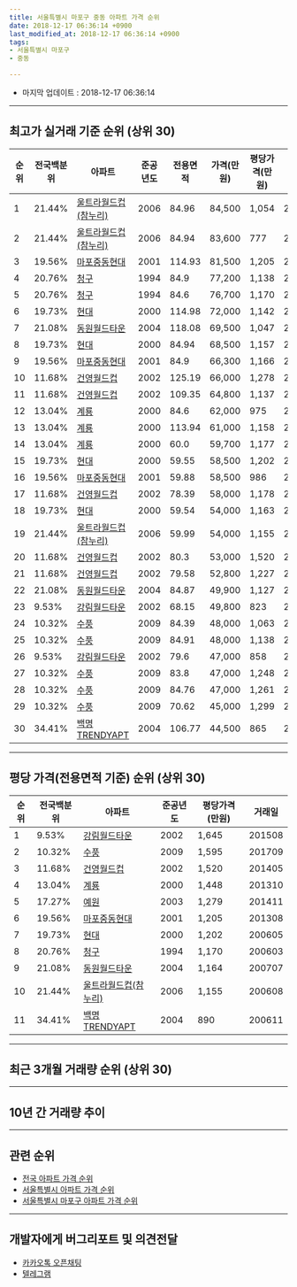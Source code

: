 ```yaml
---
title: 서울특별시 마포구 중동 아파트 가격 순위
date: 2018-12-17 06:36:14 +0900
last_modified_at: 2018-12-17 06:36:14 +0900
tags:
- 서울특별시 마포구
- 중동

---
```


* 마지막 업데이트 : 2018-12-17 06:36:14

---

## 최고가 실거래 기준 순위 (상위 30)


|순위|전국백분위|아파트|준공년도|전용면적|가격(만원)|평당가격(만원)|거래일|
|---|---|---|---|---|---|---|---|
|1|21.44%|[울트라월드컵(참누리)](https://search.naver.com/search.naver?query=%EC%84%9C%EC%9A%B8%ED%8A%B9%EB%B3%84%EC%8B%9C+%EB%A7%88%ED%8F%AC%EA%B5%AC+%EC%A4%91%EB%8F%99+%EC%9A%B8%ED%8A%B8%EB%9D%BC%EC%9B%94%EB%93%9C%EC%BB%B5%28%EC%B0%B8%EB%88%84%EB%A6%AC%29)|2006|84.96|84,500|1,054|200608|
|2|21.44%|[울트라월드컵(참누리)](https://search.naver.com/search.naver?query=%EC%84%9C%EC%9A%B8%ED%8A%B9%EB%B3%84%EC%8B%9C+%EB%A7%88%ED%8F%AC%EA%B5%AC+%EC%A4%91%EB%8F%99+%EC%9A%B8%ED%8A%B8%EB%9D%BC%EC%9B%94%EB%93%9C%EC%BB%B5%28%EC%B0%B8%EB%88%84%EB%A6%AC%29)|2006|84.94|83,600|777|200707|
|3|19.56%|[마포중동현대](https://search.naver.com/search.naver?query=%EC%84%9C%EC%9A%B8%ED%8A%B9%EB%B3%84%EC%8B%9C+%EB%A7%88%ED%8F%AC%EA%B5%AC+%EC%A4%91%EB%8F%99+%EB%A7%88%ED%8F%AC%EC%A4%91%EB%8F%99%ED%98%84%EB%8C%80)|2001|114.93|81,500|1,205|201308|
|4|20.76%|[청구](https://search.naver.com/search.naver?query=%EC%84%9C%EC%9A%B8%ED%8A%B9%EB%B3%84%EC%8B%9C+%EB%A7%88%ED%8F%AC%EA%B5%AC+%EC%A4%91%EB%8F%99+%EC%B2%AD%EA%B5%AC)|1994|84.9|77,200|1,138|200608|
|5|20.76%|[청구](https://search.naver.com/search.naver?query=%EC%84%9C%EC%9A%B8%ED%8A%B9%EB%B3%84%EC%8B%9C+%EB%A7%88%ED%8F%AC%EA%B5%AC+%EC%A4%91%EB%8F%99+%EC%B2%AD%EA%B5%AC)|1994|84.6|76,700|1,170|200603|
|6|19.73%|[현대](https://search.naver.com/search.naver?query=%EC%84%9C%EC%9A%B8%ED%8A%B9%EB%B3%84%EC%8B%9C+%EB%A7%88%ED%8F%AC%EA%B5%AC+%EC%A4%91%EB%8F%99+%ED%98%84%EB%8C%80)|2000|114.98|72,000|1,142|201407|
|7|21.08%|[동원월드타운](https://search.naver.com/search.naver?query=%EC%84%9C%EC%9A%B8%ED%8A%B9%EB%B3%84%EC%8B%9C+%EB%A7%88%ED%8F%AC%EA%B5%AC+%EC%A4%91%EB%8F%99+%EB%8F%99%EC%9B%90%EC%9B%94%EB%93%9C%ED%83%80%EC%9A%B4)|2004|118.08|69,500|1,047|200610|
|8|19.73%|[현대](https://search.naver.com/search.naver?query=%EC%84%9C%EC%9A%B8%ED%8A%B9%EB%B3%84%EC%8B%9C+%EB%A7%88%ED%8F%AC%EA%B5%AC+%EC%A4%91%EB%8F%99+%ED%98%84%EB%8C%80)|2000|84.94|68,500|1,157|200601|
|9|19.56%|[마포중동현대](https://search.naver.com/search.naver?query=%EC%84%9C%EC%9A%B8%ED%8A%B9%EB%B3%84%EC%8B%9C+%EB%A7%88%ED%8F%AC%EA%B5%AC+%EC%A4%91%EB%8F%99+%EB%A7%88%ED%8F%AC%EC%A4%91%EB%8F%99%ED%98%84%EB%8C%80)|2001|84.9|66,300|1,166|200603|
|10|11.68%|[건영월드컵](https://search.naver.com/search.naver?query=%EC%84%9C%EC%9A%B8%ED%8A%B9%EB%B3%84%EC%8B%9C+%EB%A7%88%ED%8F%AC%EA%B5%AC+%EC%A4%91%EB%8F%99+%EA%B1%B4%EC%98%81%EC%9B%94%EB%93%9C%EC%BB%B5)|2002|125.19|66,000|1,278|201212|
|11|11.68%|[건영월드컵](https://search.naver.com/search.naver?query=%EC%84%9C%EC%9A%B8%ED%8A%B9%EB%B3%84%EC%8B%9C+%EB%A7%88%ED%8F%AC%EA%B5%AC+%EC%A4%91%EB%8F%99+%EA%B1%B4%EC%98%81%EC%9B%94%EB%93%9C%EC%BB%B5)|2002|109.35|64,800|1,137|200602|
|12|13.04%|[계룡](https://search.naver.com/search.naver?query=%EC%84%9C%EC%9A%B8%ED%8A%B9%EB%B3%84%EC%8B%9C+%EB%A7%88%ED%8F%AC%EA%B5%AC+%EC%A4%91%EB%8F%99+%EA%B3%84%EB%A3%A1)|2000|84.6|62,000|975|200602|
|13|13.04%|[계룡](https://search.naver.com/search.naver?query=%EC%84%9C%EC%9A%B8%ED%8A%B9%EB%B3%84%EC%8B%9C+%EB%A7%88%ED%8F%AC%EA%B5%AC+%EC%A4%91%EB%8F%99+%EA%B3%84%EB%A3%A1)|2000|113.94|61,000|1,158|201308|
|14|13.04%|[계룡](https://search.naver.com/search.naver?query=%EC%84%9C%EC%9A%B8%ED%8A%B9%EB%B3%84%EC%8B%9C+%EB%A7%88%ED%8F%AC%EA%B5%AC+%EC%A4%91%EB%8F%99+%EA%B3%84%EB%A3%A1)|2000|60.0|59,700|1,177|200609|
|15|19.73%|[현대](https://search.naver.com/search.naver?query=%EC%84%9C%EC%9A%B8%ED%8A%B9%EB%B3%84%EC%8B%9C+%EB%A7%88%ED%8F%AC%EA%B5%AC+%EC%A4%91%EB%8F%99+%ED%98%84%EB%8C%80)|2000|59.55|58,500|1,202|200605|
|16|19.56%|[마포중동현대](https://search.naver.com/search.naver?query=%EC%84%9C%EC%9A%B8%ED%8A%B9%EB%B3%84%EC%8B%9C+%EB%A7%88%ED%8F%AC%EA%B5%AC+%EC%A4%91%EB%8F%99+%EB%A7%88%ED%8F%AC%EC%A4%91%EB%8F%99%ED%98%84%EB%8C%80)|2001|59.88|58,500|986|200605|
|17|11.68%|[건영월드컵](https://search.naver.com/search.naver?query=%EC%84%9C%EC%9A%B8%ED%8A%B9%EB%B3%84%EC%8B%9C+%EB%A7%88%ED%8F%AC%EA%B5%AC+%EC%A4%91%EB%8F%99+%EA%B1%B4%EC%98%81%EC%9B%94%EB%93%9C%EC%BB%B5)|2002|78.39|58,000|1,178|200609|
|18|19.73%|[현대](https://search.naver.com/search.naver?query=%EC%84%9C%EC%9A%B8%ED%8A%B9%EB%B3%84%EC%8B%9C+%EB%A7%88%ED%8F%AC%EA%B5%AC+%EC%A4%91%EB%8F%99+%ED%98%84%EB%8C%80)|2000|59.54|54,000|1,163|200610|
|19|21.44%|[울트라월드컵(참누리)](https://search.naver.com/search.naver?query=%EC%84%9C%EC%9A%B8%ED%8A%B9%EB%B3%84%EC%8B%9C+%EB%A7%88%ED%8F%AC%EA%B5%AC+%EC%A4%91%EB%8F%99+%EC%9A%B8%ED%8A%B8%EB%9D%BC%EC%9B%94%EB%93%9C%EC%BB%B5%28%EC%B0%B8%EB%88%84%EB%A6%AC%29)|2006|59.99|54,000|1,155|200608|
|20|11.68%|[건영월드컵](https://search.naver.com/search.naver?query=%EC%84%9C%EC%9A%B8%ED%8A%B9%EB%B3%84%EC%8B%9C+%EB%A7%88%ED%8F%AC%EA%B5%AC+%EC%A4%91%EB%8F%99+%EA%B1%B4%EC%98%81%EC%9B%94%EB%93%9C%EC%BB%B5)|2002|80.3|53,000|1,520|201405|
|21|11.68%|[건영월드컵](https://search.naver.com/search.naver?query=%EC%84%9C%EC%9A%B8%ED%8A%B9%EB%B3%84%EC%8B%9C+%EB%A7%88%ED%8F%AC%EA%B5%AC+%EC%A4%91%EB%8F%99+%EA%B1%B4%EC%98%81%EC%9B%94%EB%93%9C%EC%BB%B5)|2002|79.58|52,800|1,227|200607|
|22|21.08%|[동원월드타운](https://search.naver.com/search.naver?query=%EC%84%9C%EC%9A%B8%ED%8A%B9%EB%B3%84%EC%8B%9C+%EB%A7%88%ED%8F%AC%EA%B5%AC+%EC%A4%91%EB%8F%99+%EB%8F%99%EC%9B%90%EC%9B%94%EB%93%9C%ED%83%80%EC%9A%B4)|2004|84.87|49,900|1,127|201203|
|23|9.53%|[강림월드타운](https://search.naver.com/search.naver?query=%EC%84%9C%EC%9A%B8%ED%8A%B9%EB%B3%84%EC%8B%9C+%EB%A7%88%ED%8F%AC%EA%B5%AC+%EC%A4%91%EB%8F%99+%EA%B0%95%EB%A6%BC%EC%9B%94%EB%93%9C%ED%83%80%EC%9A%B4)|2002|68.15|49,800|823|200603|
|24|10.32%|[수풍](https://search.naver.com/search.naver?query=%EC%84%9C%EC%9A%B8%ED%8A%B9%EB%B3%84%EC%8B%9C+%EB%A7%88%ED%8F%AC%EA%B5%AC+%EC%A4%91%EB%8F%99+%EC%88%98%ED%92%8D)|2009|84.39|48,000|1,063|201512|
|25|10.32%|[수풍](https://search.naver.com/search.naver?query=%EC%84%9C%EC%9A%B8%ED%8A%B9%EB%B3%84%EC%8B%9C+%EB%A7%88%ED%8F%AC%EA%B5%AC+%EC%A4%91%EB%8F%99+%EC%88%98%ED%92%8D)|2009|84.91|48,000|1,138|201512|
|26|9.53%|[강림월드타운](https://search.naver.com/search.naver?query=%EC%84%9C%EC%9A%B8%ED%8A%B9%EB%B3%84%EC%8B%9C+%EB%A7%88%ED%8F%AC%EA%B5%AC+%EC%A4%91%EB%8F%99+%EA%B0%95%EB%A6%BC%EC%9B%94%EB%93%9C%ED%83%80%EC%9A%B4)|2002|79.6|47,000|858|200704|
|27|10.32%|[수풍](https://search.naver.com/search.naver?query=%EC%84%9C%EC%9A%B8%ED%8A%B9%EB%B3%84%EC%8B%9C+%EB%A7%88%ED%8F%AC%EA%B5%AC+%EC%A4%91%EB%8F%99+%EC%88%98%ED%92%8D)|2009|83.8|47,000|1,248|201604|
|28|10.32%|[수풍](https://search.naver.com/search.naver?query=%EC%84%9C%EC%9A%B8%ED%8A%B9%EB%B3%84%EC%8B%9C+%EB%A7%88%ED%8F%AC%EA%B5%AC+%EC%A4%91%EB%8F%99+%EC%88%98%ED%92%8D)|2009|84.76|47,000|1,261|201602|
|29|10.32%|[수풍](https://search.naver.com/search.naver?query=%EC%84%9C%EC%9A%B8%ED%8A%B9%EB%B3%84%EC%8B%9C+%EB%A7%88%ED%8F%AC%EA%B5%AC+%EC%A4%91%EB%8F%99+%EC%88%98%ED%92%8D)|2009|70.62|45,000|1,299|201602|
|30|34.41%|[백명TRENDYAPT](https://search.naver.com/search.naver?query=%EC%84%9C%EC%9A%B8%ED%8A%B9%EB%B3%84%EC%8B%9C+%EB%A7%88%ED%8F%AC%EA%B5%AC+%EC%A4%91%EB%8F%99+%EB%B0%B1%EB%AA%85TRENDYAPT)|2004|106.77|44,500|865|200610|


---

## 평당 가격(전용면적 기준) 순위 (상위 30)


|순위|전국백분위|아파트|준공년도|평당가격(만원)|거래일|
|---|---|---|---|---|---|
|1|9.53%|[강림월드타운](https://search.naver.com/search.naver?query=%EC%84%9C%EC%9A%B8%ED%8A%B9%EB%B3%84%EC%8B%9C+%EB%A7%88%ED%8F%AC%EA%B5%AC+%EC%A4%91%EB%8F%99+%EA%B0%95%EB%A6%BC%EC%9B%94%EB%93%9C%ED%83%80%EC%9A%B4)|2002|1,645|201508|
|2|10.32%|[수풍](https://search.naver.com/search.naver?query=%EC%84%9C%EC%9A%B8%ED%8A%B9%EB%B3%84%EC%8B%9C+%EB%A7%88%ED%8F%AC%EA%B5%AC+%EC%A4%91%EB%8F%99+%EC%88%98%ED%92%8D)|2009|1,595|201709|
|3|11.68%|[건영월드컵](https://search.naver.com/search.naver?query=%EC%84%9C%EC%9A%B8%ED%8A%B9%EB%B3%84%EC%8B%9C+%EB%A7%88%ED%8F%AC%EA%B5%AC+%EC%A4%91%EB%8F%99+%EA%B1%B4%EC%98%81%EC%9B%94%EB%93%9C%EC%BB%B5)|2002|1,520|201405|
|4|13.04%|[계룡](https://search.naver.com/search.naver?query=%EC%84%9C%EC%9A%B8%ED%8A%B9%EB%B3%84%EC%8B%9C+%EB%A7%88%ED%8F%AC%EA%B5%AC+%EC%A4%91%EB%8F%99+%EA%B3%84%EB%A3%A1)|2000|1,448|201310|
|5|17.27%|[예원](https://search.naver.com/search.naver?query=%EC%84%9C%EC%9A%B8%ED%8A%B9%EB%B3%84%EC%8B%9C+%EB%A7%88%ED%8F%AC%EA%B5%AC+%EC%A4%91%EB%8F%99+%EC%98%88%EC%9B%90)|2003|1,279|201411|
|6|19.56%|[마포중동현대](https://search.naver.com/search.naver?query=%EC%84%9C%EC%9A%B8%ED%8A%B9%EB%B3%84%EC%8B%9C+%EB%A7%88%ED%8F%AC%EA%B5%AC+%EC%A4%91%EB%8F%99+%EB%A7%88%ED%8F%AC%EC%A4%91%EB%8F%99%ED%98%84%EB%8C%80)|2001|1,205|201308|
|7|19.73%|[현대](https://search.naver.com/search.naver?query=%EC%84%9C%EC%9A%B8%ED%8A%B9%EB%B3%84%EC%8B%9C+%EB%A7%88%ED%8F%AC%EA%B5%AC+%EC%A4%91%EB%8F%99+%ED%98%84%EB%8C%80)|2000|1,202|200605|
|8|20.76%|[청구](https://search.naver.com/search.naver?query=%EC%84%9C%EC%9A%B8%ED%8A%B9%EB%B3%84%EC%8B%9C+%EB%A7%88%ED%8F%AC%EA%B5%AC+%EC%A4%91%EB%8F%99+%EC%B2%AD%EA%B5%AC)|1994|1,170|200603|
|9|21.08%|[동원월드타운](https://search.naver.com/search.naver?query=%EC%84%9C%EC%9A%B8%ED%8A%B9%EB%B3%84%EC%8B%9C+%EB%A7%88%ED%8F%AC%EA%B5%AC+%EC%A4%91%EB%8F%99+%EB%8F%99%EC%9B%90%EC%9B%94%EB%93%9C%ED%83%80%EC%9A%B4)|2004|1,164|200707|
|10|21.44%|[울트라월드컵(참누리)](https://search.naver.com/search.naver?query=%EC%84%9C%EC%9A%B8%ED%8A%B9%EB%B3%84%EC%8B%9C+%EB%A7%88%ED%8F%AC%EA%B5%AC+%EC%A4%91%EB%8F%99+%EC%9A%B8%ED%8A%B8%EB%9D%BC%EC%9B%94%EB%93%9C%EC%BB%B5%28%EC%B0%B8%EB%88%84%EB%A6%AC%29)|2006|1,155|200608|
|11|34.41%|[백명TRENDYAPT](https://search.naver.com/search.naver?query=%EC%84%9C%EC%9A%B8%ED%8A%B9%EB%B3%84%EC%8B%9C+%EB%A7%88%ED%8F%AC%EA%B5%AC+%EC%A4%91%EB%8F%99+%EB%B0%B1%EB%AA%85TRENDYAPT)|2004|890|200611|


---

## 최근 3개월 거래량 순위 (상위 30)


<div style="width:100%;">
    <canvas id="deal_count_ranking" height="250"></canvas>
</div>


<script>
new Chart(document.getElementById("deal_count_ranking"), {
    type: 'horizontalBar',
    data: {
        labels: ['청구', '마포중동현대', '건영월드컵'],
        datasets: [{
            label: '실거래 수',
            data: [2, 1, 1],
            borderColor: "rgba(255, 0, 128, 1)",
            backgroundColor: "rgba(255, 0, 128, 0.5)",
            fill: false,
        }]
    },
    options: {
        responsive: true,
        title: {
            display: true,
            text: '최근 3개월 거래량 순위'
        },
        tooltips: {
            mode: 'index',
            intersect: false,
            callbacks: {
                title: function(tooltipItems, data) {
                    return "실거래 수:";
                },
                label: function(tooltipItem, data) {
                    return data.labels[tooltipItem.index] + ": " + tooltipItem.xLabel;
                }
            }
        },
        hover: {
            mode: 'nearest',
            intersect: true
        },
        scales: {
            xAxes: [{
                display: true,
                scaleLabel: {
                    display: true,
                    labelString: '실거래 수'
                },
                ticks: {
                    suggestedMin: 0,
                }
            }],
            yAxes: [{
                display: true,
                ticks: {
                    autoSkip: false,
                    callback: function(value, index, values) {
                        if (value.length > 15)
                            return value.substr(0, 13) + "...";
                        else
                            return value;
                    }
                },
                scaleLabel: {
                    display: false,
                }
            }]
        }
    }
});

</script>


---

## 10년 간 거래량 추이


<div style="width:100%;">
    <canvas id="deal_progress" height="250"></canvas>
</div>

<script>
new Chart(document.getElementById("deal_progress"), {
    type: 'line',
    data: {
        labels: ['200812','200901','200902','200903','200904','200905','200906','200907','200908','200909','200910','200911','200912','201001','201002','201003','201004','201005','201006','201007','201008','201009','201010','201011','201012','201101','201102','201103','201104','201105','201106','201107','201108','201109','201110','201111','201112','201201','201202','201203','201204','201205','201206','201207','201208','201209','201210','201211','201212','201301','201302','201303','201304','201305','201306','201307','201308','201309','201310','201311','201312','201401','201402','201403','201404','201405','201406','201407','201408','201409','201410','201411','201412','201501','201502','201503','201504','201505','201506','201507','201508','201509','201510','201511','201512','201601','201602','201603','201604','201605','201606','201607','201608','201609','201610','201611','201612','201701','201702','201703','201704','201705','201706','201707','201708','201709','201710','201711','201712','201801','201802','201803','201804','201805','201806','201807','201808','201809','201810','201811','201812'],
        datasets: [{
            label: '실거래 수',
            pointRadius: 1,
            data: [2, 5, 8, 9, 23, 25, 15, 13, 19, 14, 12, 6, 7, 8, 5, 6, 7, 2, 4, 2, 1, 3, 8, 6, 14, 11, 15, 14, 10, 6, 6, 7, 6, 5, 3, 4, 7, 10, 7, 9, 5, 6, 2, 1, 3, 3, 4, 13, 6, 5, 7, 9, 14, 14, 13, 4, 6, 11, 16, 15, 10, 17, 16, 17, 12, 13, 12, 8, 15, 12, 9, 9, 7, 21, 11, 12, 14, 15, 18, 13, 17, 19, 21, 7, 6, 11, 13, 23, 24, 24, 14, 11, 13, 16, 21, 7, 11, 5, 3, 10, 7, 14, 10, 11, 9, 11, 10, 12, 16, 24, 8, 12, 6, 4, 4, 15, 16, 10, 3, 0, 1],
            borderColor: "rgba(255, 201, 14, 1)",
            backgroundColor: "rgba(255, 201, 14, 0.5)",
            fill: true,
        }]
    },
    options: {
        responsive: true,
        title: {
            display: true,
            text: '10년간 거래량 추이'
        },
        tooltips: {
            mode: 'index',
            intersect: false,
        },
        hover: {
            mode: 'nearest',
            intersect: true
        },
        scales: {
            xAxes: [{
                display: true,
                scaleLabel: {
                    display: true,
                    labelString: '년/월'
                }
            }],
            yAxes: [{
                display: true,
                ticks: {
                    suggestedMin: 0,
                },
                scaleLabel: {
                    display: true,
                    labelString: '실거래 수'
                }
            }]
        }
    }
});

</script>


---

## 관련 순위

- [전국 아파트 가격 순위](https://inasie.github.io/apt-ranking/전국)
- [서울특별시 아파트 가격 순위](https://inasie.github.io/apt-ranking/서울특별시)
- [서울특별시 마포구 아파트 가격 순위](https://inasie.github.io/apt-ranking/서울특별시-마포구)


---

## 개발자에게 버그리포트 및 의견전달

- [카카오톡 오픈채팅](https://open.kakao.com/o/gLJUAP4)
- [텔레그램](https://t.me/inasie)

